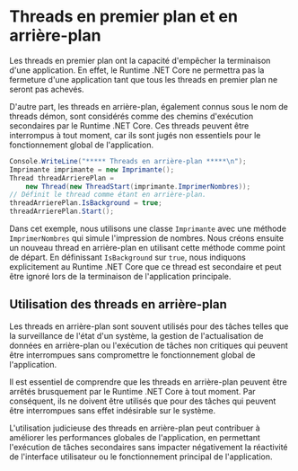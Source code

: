 # Threads en premier plan et en arrière-plan

Les threads en premier plan ont la capacité d'empêcher la terminaison d'une application. En effet, le Runtime .NET Core ne permettra pas la fermeture d'une application tant que tous les threads en premier plan ne seront pas achevés.

D'autre part, les threads en arrière-plan, également connus sous le nom de threads démon, sont considérés comme des chemins d'exécution secondaires par le Runtime .NET Core. Ces threads peuvent être interrompus à tout moment, car ils sont jugés non essentiels pour le fonctionnement global de l'application.

```csharp
Console.WriteLine("***** Threads en arrière-plan *****\n");
Imprimante imprimante = new Imprimante();
Thread threadArrierePlan =
    new Thread(new ThreadStart(imprimante.ImprimerNombres));
// Définit le thread comme étant en arrière-plan.
threadArrierePlan.IsBackground = true;
threadArrierePlan.Start();
```

Dans cet exemple, nous utilisons une classe `Imprimante` avec une méthode `ImprimerNombres` qui simule l'impression de nombres. Nous créons ensuite un nouveau thread en arrière-plan en utilisant cette méthode comme point de départ. En définissant `IsBackground` sur `true`, nous indiquons explicitement au Runtime .NET Core que ce thread est secondaire et peut être ignoré lors de la terminaison de l'application principale.

## Utilisation des threads en arrière-plan

Les threads en arrière-plan sont souvent utilisés pour des tâches telles que la surveillance de l'état d'un système, la gestion de l'actualisation de données en arrière-plan ou l'exécution de tâches non critiques qui peuvent être interrompues sans compromettre le fonctionnement global de l'application.

Il est essentiel de comprendre que les threads en arrière-plan peuvent être arrêtés brusquement par le Runtime .NET Core à tout moment. Par conséquent, ils ne doivent être utilisés que pour des tâches qui peuvent être interrompues sans effet indésirable sur le système.

L'utilisation judicieuse des threads en arrière-plan peut contribuer à améliorer les performances globales de l'application, en permettant l'exécution de tâches secondaires sans impacter négativement la réactivité de l'interface utilisateur ou le fonctionnement principal de l'application.